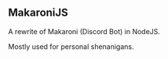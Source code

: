 ## MakaroniJS
A rewrite of Makaroni (Discord Bot) in NodeJS. 

Mostly used for personal shenanigans.